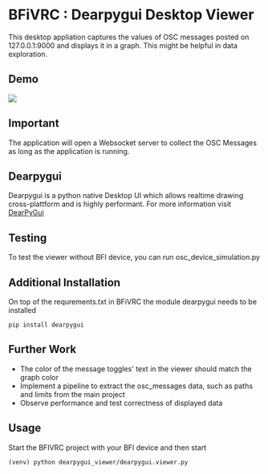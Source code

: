 # BFiVRC : Dearpygui Desktop Viewer

This desktop appliation captures the values of OSC messages posted on 127.0.0.1:9000 and displays it in a graph.
This might be helpful in data exploration.

## Demo
<image src="media/demobfivcviewer.PNG"></image>

## Important
The application will open a Websocket server to collect the OSC Messages as long as the application is running.

## Dearpygui
Dearpygui is a python native Desktop UI which allows realtime drawing cross-plattform and is highly performant.
For more information visit [DearPyGui](https://github.com/hoffstadt/DearPyGui)

## Testing
To test the viewer without BFI device, you can run osc_device_simulation.py

## Additional Installation
On top of the requrements.txt in BFiVRC the module dearpygui needs to be installed
```
pip install dearpygui
```
## Further Work
- The color of the message toggles' text in the viewer should match the graph color 
- Implement a pipeline to extract the osc_messages data, such as paths and limits from the main project
- Observe performance and test correctness of displayed data

## Usage 
Start the BFIVRC project with your BFI device and then start
```
(venv) python dearpygui_viewer/dearpygui.viewer.py
```

